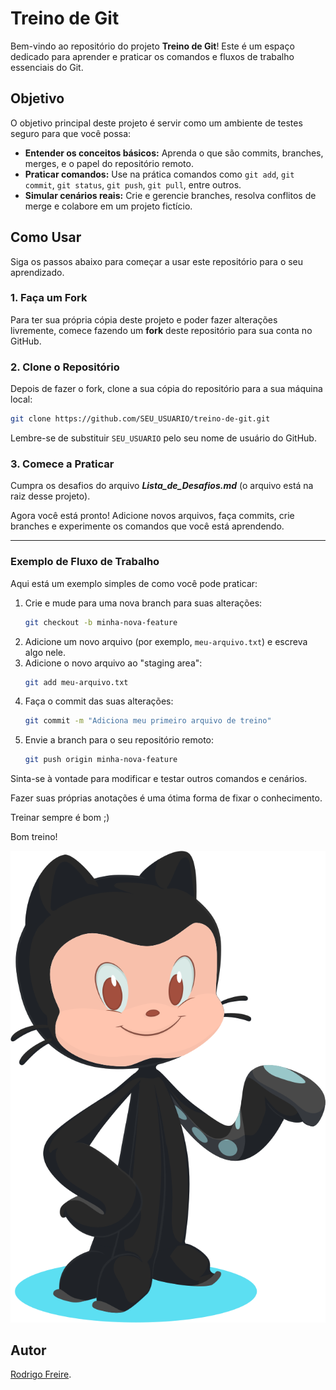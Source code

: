 # Treino de Git

Bem-vindo ao repositório do projeto **Treino de Git**\! Este é um espaço dedicado para aprender e praticar os comandos e fluxos de trabalho essenciais do Git.

## Objetivo

O objetivo principal deste projeto é servir como um ambiente de testes seguro para que você possa:

  * **Entender os conceitos básicos:** Aprenda o que são commits, branches, merges, e o papel do repositório remoto.
  * **Praticar comandos:** Use na prática comandos como `git add`, `git commit`, `git status`, `git push`, `git pull`, entre outros.
  * **Simular cenários reais:** Crie e gerencie branches, resolva conflitos de merge e colabore em um projeto fictício.

## Como Usar

Siga os passos abaixo para começar a usar este repositório para o seu aprendizado.

### 1\. Faça um Fork

Para ter sua própria cópia deste projeto e poder fazer alterações livremente, comece fazendo um **fork** deste repositório para sua conta no GitHub.

### 2\. Clone o Repositório

Depois de fazer o fork, clone a sua cópia do repositório para a sua máquina local:

```bash
git clone https://github.com/SEU_USUARIO/treino-de-git.git
```

Lembre-se de substituir `SEU_USUARIO` pelo seu nome de usuário do GitHub.

### 3\. Comece a Praticar

Cumpra os desafios do arquivo ***Lista_de_Desafios.md*** (o arquivo está na raiz desse projeto).

Agora você está pronto\! Adicione novos arquivos, faça commits, crie branches e experimente os comandos que você está aprendendo.

-----

### Exemplo de Fluxo de Trabalho

Aqui está um exemplo simples de como você pode praticar:

1.  Crie e mude para uma nova branch para suas alterações:
    ```bash
    git checkout -b minha-nova-feature
    ```
2.  Adicione um novo arquivo (por exemplo, `meu-arquivo.txt`) e escreva algo nele.
3.  Adicione o novo arquivo ao "staging area":
    ```bash
    git add meu-arquivo.txt
    ```
4.  Faça o commit das suas alterações:
    ```bash
    git commit -m "Adiciona meu primeiro arquivo de treino"
    ```
5.  Envie a branch para o seu repositório remoto:
    ```bash
    git push origin minha-nova-feature
    ```

Sinta-se à vontade para modificar e testar outros comandos e cenários.

Fazer suas próprias anotações é uma ótima forma de fixar o conhecimento.

Treinar sempre é bom ;)

Bom treino\!

<!--![mostrando uma imagem, adicionada no Markdown, de um Octocat sorrindo e levantando um tentáculo.](https://myoctocat.com/assets/images/base-octocat.svg)-->
![mostrando uma imagem, adicionada no Markdown, de um Octocat sorrindo e levantando um tentáculo.](img/octocat.svg)

## Autor
[Rodrigo Freire](https://github.com/RodrigoFreireDev).
